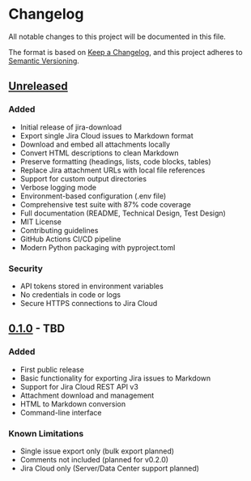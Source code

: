 # Changelog

All notable changes to this project will be documented in this file.

The format is based on [Keep a Changelog](https://keepachangelog.com/en/1.0.0/),
and this project adheres to [Semantic Versioning](https://semver.org/spec/v2.0.0.html).

## [Unreleased]

### Added
- Initial release of jira-download
- Export single Jira Cloud issues to Markdown format
- Download and embed all attachments locally
- Convert HTML descriptions to clean Markdown
- Preserve formatting (headings, lists, code blocks, tables)
- Replace Jira attachment URLs with local file references
- Support for custom output directories
- Verbose logging mode
- Environment-based configuration (.env file)
- Comprehensive test suite with 87% code coverage
- Full documentation (README, Technical Design, Test Design)
- MIT License
- Contributing guidelines
- GitHub Actions CI/CD pipeline
- Modern Python packaging with pyproject.toml

### Security
- API tokens stored in environment variables
- No credentials in code or logs
- Secure HTTPS connections to Jira Cloud

## [0.1.0] - TBD

### Added
- First public release
- Basic functionality for exporting Jira issues to Markdown
- Support for Jira Cloud REST API v3
- Attachment download and management
- HTML to Markdown conversion
- Command-line interface

### Known Limitations
- Single issue export only (bulk export planned)
- Comments not included (planned for v0.2.0)
- Jira Cloud only (Server/Data Center support planned)

[Unreleased]: https://github.com/yourusername/jira-download/compare/v0.1.0...HEAD
[0.1.0]: https://github.com/yourusername/jira-download/releases/tag/v0.1.0